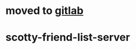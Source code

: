 # moved to [gitlab](https://gitlab.com/zkourouma/scotty-friend-list-server)

# scotty-friend-list-server
